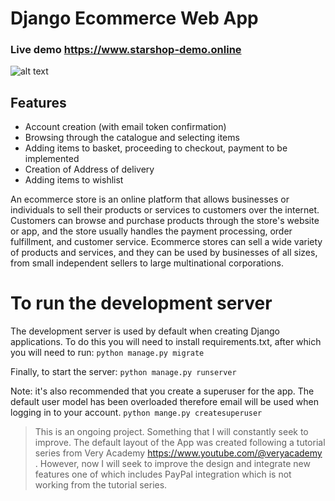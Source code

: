 # Django Ecommerce Web App
### Live demo https://www.starshop-demo.online

![alt text](https://s3.amazonaws.com/fullstackfeed/images/django-2.jpg)

## Features

- Account creation (with email token confirmation)
- Browsing through the catalogue and selecting items
- Adding items to basket, proceeding to checkout, payment to be implemented
- Creation of Address of delivery
- Adding items to wishlist

 An ecommerce store is an online platform that allows businesses or individuals to sell their products or services 
 to customers over the internet. Customers can browse and purchase products through the store's website or app, 
 and the store usually handles the payment processing, order fulfillment, and customer service. Ecommerce stores 
 can sell a wide variety of products and services, and they can be used by businesses of all sizes, from small 
 independent sellers to large multinational corporations.

# To run the development server

The development server is used by default when creating Django applications. To do this you will need to install 
requirements.txt, after which you will need to run:
`python manage.py migrate`

Finally, to start the server:
`python manage.py runserver`

Note: it's also recommended that you create a superuser for the app. The default user model has been overloaded
therefore email will be used when logging in to your account. 
`python mange.py createsuperuser`
&nbsp;
&nbsp;
&nbsp;
> This is an ongoing project. Something that I will constantly seek to improve. The default layout of the App
> was created following a tutorial series from Very Academy https://www.youtube.com/@veryacademy . 
> However, now I will seek to improve the design and integrate new features one of which includes PayPal
> integration which is not working from the tutorial series. 


